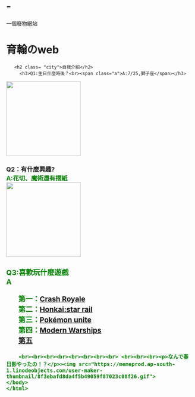 # -
一個廢物網站
<!DOCTYPE html>

<html lang="zh-TW">

  <head>
    <meta charset="utf-8">
    <meta name="viewport" content="width=device-width, initial-scale=1.0">
    <title>育翰のweb</title>
    <link rel="icon" href="https://p2.bahamut.com.tw/HOME/creationCover/43/0005325243.JPG" type="image/x-icon"/> 
    <style>

      body {background-color:powderblue;}

  

  h1 {color:black;text-align:center;
             background-color: white;
             font-size:50px;
             border:2px solid gray}

     .city {
  background-color: #f1f1f1;
   text-align:center;
  padding: 10px;}
      .a {color: green}
      
      h3 {color: tomato}
      table, th, td {
  border: 1px solid white;
  border-collapse: collapse;}

th, td {
  background-color: #96D4D4;}
      
      a:link {
  color: pink;
  background-color: transparent;
  text-decoration: none;}
a:visited {
  color: green;
  background-color: transparent;
  text-decoration: none;}

a:hover {
  color: gray;
  background-color: transparent;
  text-decoration: underline;}

a:active {
  color: yellow;
  background-color: transparent;
  text-decoration: underline;}
      </style>

</head>
<body>

 <h1> 育翰のweb</h1>
   
       <h2 class= "city">自我介紹</h2>
         <h3>Q1:生日什麼時後？<br><span class="a">A:7/25,獅子座</span></h3>
  <img src="https://sea-bluesky.com.tw/wp-content/uploads/2022/08/LINE_ALBUM_2022.7.25_220805-682x400.jpg" style="width:200px">
  
  <h3>Q2：有什麼興趣?<br><span class="a">A:花切、魔術還有摺紙</span</h3>
    <br><img src="https://pic.616pic.com/ys_bnew_img/00/00/29/1cj5DDHPPX.jpg"style="width:200px">
   <h3>Q3:喜歡玩什麼遊戲<br>
     <span class="a">A<ul style="list-style-type:none">
     <li>第一：<a href="https://supercell.com/en/games/clashroyale/">Crash Royale</a></li>
     <li>第二：<a href="https://hsr.hoyoverse.com/zh-tw/home">Honkai:star rail</a></li>
     <li>第三：<a href="https://www.pokemonunite.jp/tc/">Pokémon unite</a></li>
     <li>第四：<a href="https://modernwarships.com/">Modern Warships</a></li>
     <li><a href="https://www.identityvgame.com/m/tw/index.html">第五</a></li>
     </ul>
     </span>
   </h3>
    
        <br><br><br><br><br><br><br><br> <br><br><br><p>なんで春日影やったの！？</p>><img src="https://memeprod.ap-south-1.linodeobjects.com/user-maker-thumbnail/8f3ebafd8da4f5b49059f87023c08f26.gif">
    </body>
    </html>       
           
     
   

      
